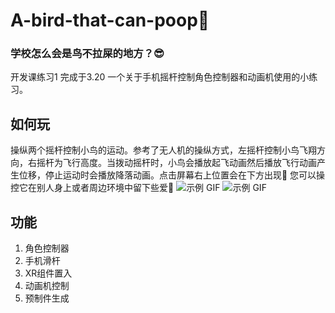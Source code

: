 # A-bird-that-can-poop💩
### 学校怎么会是鸟不拉屎的地方？😎
开发课练习1 完成于3.20
一个关于手机摇杆控制角色控制器和动画机使用的小练习。
## 如何玩
操纵两个摇杆控制小鸟的运动。参考了无人机的操纵方式，左摇杆控制小鸟飞翔方向，右摇杆为飞行高度。当拨动摇杆时，小鸟会播放起飞动画然后播放飞行动画产生位移，停止运动时会播放降落动画。点击屏幕右上位置会在下方出现💩
您可以操控它在别人身上或者周边环境中留下些爱🤎
![示例 GIF](https://github.com/457231201/A-bird-that-can-poop/blob/main/vilog/1.0.gif?raw=true)
![示例 GIF](https://github.com/457231201/A-bird-that-can-poop/blob/main/vilog/2.0.gif?raw=true)


## 功能
1. 角色控制器
2. 手机滑杆
3. XR组件置入
4. 动画机控制
5. 预制件生成


